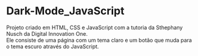 # Dark-Mode_JavaScript

Projeto criado em HTML, CSS e JavaScript com a tutoria da Sthephany Nusch da Digital Innovation One.  
Ele consiste de uma página com um tema claro e um botão que muda para o tema escuro através do JavaScript.
